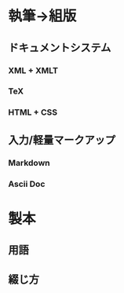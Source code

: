 # 執筆→組版
## ドキュメントシステム
### XML + XMLT
### TeX
### HTML + CSS
## 入力/軽量マークアップ
### Markdown
### Ascii Doc

# 製本
## 用語
## 綴じ方
